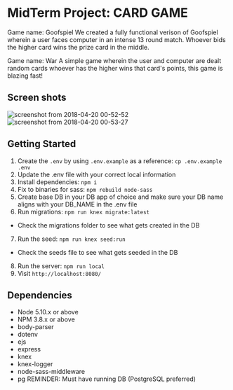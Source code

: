 # MidTerm Project: CARD GAME
Game name: Goofspiel
We created a fully functional verison of Goofspiel wherein a user faces computer in an intense 13 round match. Whoever bids the higher card wins the prize card in the middle.

Game name: War
A simple game wherein the user and computer are dealt random cards whoever has the higher wins that card's points, this game is blazing fast!


## Screen shots
![screenshot from 2018-04-20 00-52-52](https://user-images.githubusercontent.com/34799149/39037594-cc159dc2-4435-11e8-9955-50cc0932a134.png)
![screenshot from 2018-04-20 00-53-27](https://user-images.githubusercontent.com/34799149/39037639-f05966fa-4435-11e8-89c2-b7c1efc0ab46.png)


## Getting Started

1. Create the `.env` by using `.env.example` as a reference: `cp .env.example .env`
2. Update the .env file with your correct local information
3. Install dependencies: `npm i`
4. Fix to binaries for sass: `npm rebuild node-sass`
5. Create base DB in your DB app of choice and make sure your DB name aligns with your DB_NAME in the .env file
6. Run migrations: `npm run knex migrate:latest`
  - Check the migrations folder to see what gets created in the DB
7. Run the seed: `npm run knex seed:run`
  - Check the seeds file to see what gets seeded in the DB
8. Run the server: `npm run local`
9. Visit `http://localhost:8080/`

## Dependencies

- Node 5.10.x or above
- NPM 3.8.x or above
- body-parser
- dotenv
- ejs
- express
- knex
- knex-logger
- node-sass-middleware
- pg
REMINDER: Must have running DB (PostgreSQL preferred)
